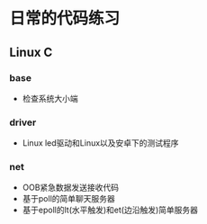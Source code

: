 # 日常的代码练习

## Linux C
### base
- 检查系统大小端

### driver
- Linux led驱动和Linux以及安卓下的测试程序

### net
- OOB紧急数据发送接收代码
- 基于poll的简单聊天服务器
- 基于epoll的lt(水平触发)和et(边沿触发)简单服务器


